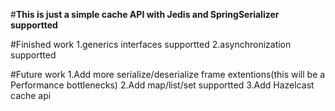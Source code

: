 #**This is just a simple cache API with Jedis and SpringSerializer supportted**

#Finished work
1.generics interfaces supportted
2.asynchronization supportted

#Future work
1.Add more serialize/deserialize frame extentions(this will be a Performance bottlenecks)
2.Add map/list/set supportted
3.Add Hazelcast cache api

